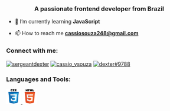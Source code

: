 <h3 align="center">A passionate frontend developer from Brazil</h3>

- 🌱 I’m currently learning **JavaScript**

- 📫 How to reach me **cassiosouza248@gmail.com**

<h3 align="left">Connect with me:</h3>
<p align="left">
<a href="https://twitter.com/sergeantdexter" target="blank"><img align="center" src="https://raw.githubusercontent.com/rahuldkjain/github-profile-readme-generator/master/src/images/icons/Social/twitter.svg" alt="sergeantdexter" height="30" width="40" /></a>
<a href="https://instagram.com/cassio_vsouza" target="blank"><img align="center" src="https://raw.githubusercontent.com/rahuldkjain/github-profile-readme-generator/master/src/images/icons/Social/instagram.svg" alt="cassio_vsouza" height="30" width="40" /></a>
<a href="https://discord.gg/dexter#9788" target="blank"><img align="center" src="https://raw.githubusercontent.com/rahuldkjain/github-profile-readme-generator/master/src/images/icons/Social/discord.svg" alt="dexter#9788" height="30" width="40" /></a>
</p>

<h3 align="left">Languages and Tools:</h3>
<p align="left"> <a href="https://www.w3schools.com/css/" target="_blank" rel="noreferrer"> <img src="https://raw.githubusercontent.com/devicons/devicon/master/icons/css3/css3-original-wordmark.svg" alt="css3" width="40" height="40"/> </a> <a href="https://www.w3.org/html/" target="_blank" rel="noreferrer"> <img src="https://raw.githubusercontent.com/devicons/devicon/master/icons/html5/html5-original-wordmark.svg" alt="html5" width="40" height="40"/> </a> </p>
